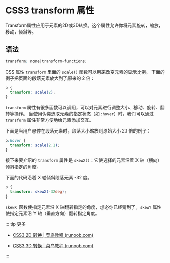 # CSS3 transform 属性

Transform属性应用于元素的2D或3D转换。这个属性允许你将元素旋转，缩放，移动，倾斜等。

## 语法

```css
transform: none|transform-functions;
```

CSS 属性 `transform` 里面的 `scale()` 函数可以用来改变元素的显示比例。 下面的例子把页面的段落元素放大到了原来的 2 倍：

```css
p {
  transform: scale(2);
}
```

`transform` 属性有很多函数可以调用，可以对元素进行调整大小、移动、旋转、翻转等操作。 当使用伪类选取元素的指定状态（如 :`hover`）时，我们可以通过 `transform` 属性非常方便地给元素添加交互。

下面是当用户悬停在段落元素时，段落大小缩放到原始大小 2.1 倍的例子：

```css
p:hover {
  transform: scale(2.1);
}
```

接下来要介绍的 `transform` 属性是 `skewX()`：它使选择的元素沿着 X 轴（横向）倾斜指定的角度。

下面的代码沿着 X 轴倾斜段落元素 -32 度。

```css
p {
  transform: skewX(-32deg);
}
```

`skewX `函数使指定元素沿 X 轴翻转指定的角度，想必你已经猜到了，`skewY` 属性使指定元素沿 Y 轴（垂直方向）翻转指定角度。

::: tip 更多

- [CSS3 2D 转换 | 菜鸟教程 (runoob.com)](https://www.runoob.com/css3/css3-2dtransforms.html)

- [CSS3 3D 转换 | 菜鸟教程 (runoob.com)](https://www.runoob.com/css3/css3-3dtransforms.html)

:::
